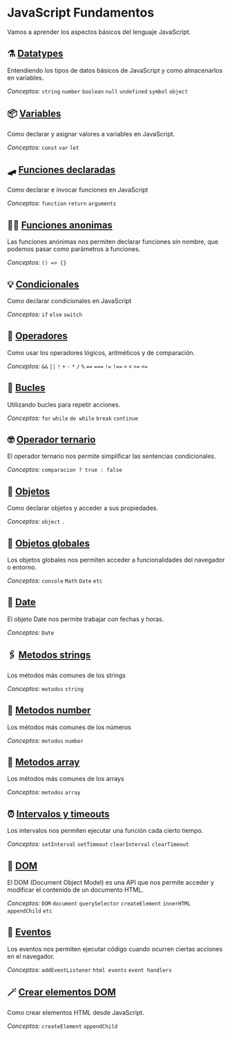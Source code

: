 # JavaScript Fundamentos

Vamos a aprender los aspectos básicos del lenguaje JavaScript.

## ⚗️ [Datatypes](./00_datatypes.md)

Entendiendo los tipos de datos básicos de JavaScript y como almacenarlos en variables.

*Conceptos:* `string` `number` `boolean` `null` `undefined` `symbol` `object`

## 📦 [Variables](./05_const_var_let.md)

Como declarar y asignar valores a variables en JavaScript. 

*Conceptos:* `const` `var` `let`
<!-- 
## 😱 [Error en floats](22_error_de_floats.md)

Los números en coma flotante no son exactos, aqui puedes ver formas de evitar errores. -->

## 🛹 [Funciones declaradas](08_funciones.md)

Como declarar e invocar funciones en JavaScript

*Conceptos:* `function` `return` `arguments`

## 😶‍🌫️ [Funciones anonimas](18_funciones_anonimas.md)

Las funciones anónimas nos permiten declarar funciones sin nombre, que podemos pasar como parámetros a funciones.

*Conceptos:* `() => {}`

## 💡 [Condicionales](09_condicionales.md)

Como declarar condicionales en JavaScript

*Conceptos:* `if` `else` `switch`

## 🧲 [Operadores](10_operadores.md)

Como usar los operadores lógicos, aritméticos y de comparación.

*Conceptos:* `&&` `||` `!` `+` `-` `*` `/` `%` `==` `===` `!=` `!==` `>` `<` `>=` `<=`

## 🦾 [Bucles](11_bucles.md)

Utilizando bucles para repetir acciones.

*Conceptos:* `for` `while` `do while` `break` `continue`

## 🤓 [Operador ternario](12_operador_ternario.md)

El operador ternario nos permite simplificar las sentencias condicionales.

*Conceptos:* `comparacion ? true : false`

<!-- ## [Clases](13_clases.md)

Como declarar clases e instanciar objetos.

*Conceptos:* `class` `new` `constructor` `this` -->

## 🤖 [Objetos](15_objetos.md)

Como declarar objetos y acceder a sus propiedades.

*Conceptos:* `object` `.`

## 🚀 [Objetos globales](16_objetos_globales.md)

Los objetos globales nos permiten acceder a funcionalidades del navegador o entorno.

*Conceptos:* `console` `Math` `Date` `etc`

## 📅 [Date](22_Date.md)

El objeto Date nos permite trabajar con fechas y horas.

*Conceptos:* `Date`

## 🖇️ [Metodos strings](06_metodos_strings.md)

Los métodos más comunes de los strings

*Conceptos:* `metodos` `string`

## 🧮 [Metodos number](07_metodos_number.md)

Los métodos más comunes de los números

*Conceptos:* `metodos` `number`

## 🧾 [Metodos array](17_metodos_array.md)

Los métodos más comunes de los arrays

*Conceptos:* `metodos` `array`

## ⏰ [Intervalos y timeouts](19_intervalos.md)

Los intervalos nos permiten ejecutar una función cada cierto tiempo.

*Conceptos:* `setInterval` `setTimeout` `clearInterval` `clearTimeout`

## 🌲 [DOM](20_DOM.md)

El DOM (Document Object Model) es una API que nos permite acceder y modificar el contenido de un documento HTML.

*Conceptos:* `DOM` `document` `querySelector` `createElement` `innerHTML` `appendChild` `etc`

## 👀 [Eventos](24_eventos.md)

Los eventos nos permiten ejecutar código cuando ocurren ciertas acciones en el navegador.

*Conceptos:* `addEventListener` `html events` `event handlers`

## 🪄 [Crear elementos DOM](21_crear_elementos_DOM.md)

Como crear elementos HTML desde JavaScript.

*Conceptos:* `createElement` `appendChild`